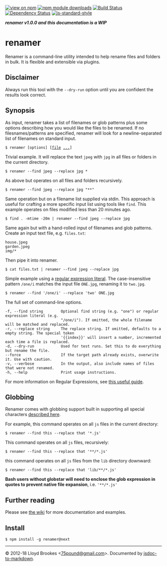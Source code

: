 [![view on npm](http://img.shields.io/npm/v/renamer.svg)](https://www.npmjs.org/package/renamer)
[![npm module downloads](http://img.shields.io/npm/dt/renamer.svg)](https://www.npmjs.org/package/renamer)
[![Build Status](https://travis-ci.org/75lb/renamer.svg?branch=master)](https://travis-ci.org/75lb/renamer)
[![Dependency Status](https://david-dm.org/75lb/renamer.svg)](https://david-dm.org/75lb/renamer)
[![js-standard-style](https://img.shields.io/badge/code%20style-standard-brightgreen.svg)](https://github.com/feross/standard)

***renamer v1.0.0 and this documentation is a WIP***

# renamer
Renamer is a command-line utility intended to help rename files and folders in bulk. It is flexible and extensible via plugins.

## Disclaimer

Always run this tool with the `--dry-run` option until you are confident the results look correct.

## Synopsis

As input, renamer takes a list of filenames or glob patterns plus some options describing how you would like the files to be renamed. If no filesnames/patterns are specified, renamer will look for a newline-separated list of filenames on standard input.

<pre><code>$ renamer [options] [<u>file</u> <u>...</u>]
</pre></code>

Trivial example. It will replace the text `jpeg` with `jpg` in all files or folders in the current directory.

```
$ renamer --find jpeg --replace jpg *
```

As above but operates on all files and folders recursively.

```
$ renamer --find jpeg --replace jpg "**"
```

Same operation but on a filename list supplied via stdin. This approach is useful for crafting a more specific input list using tools like `find`. This example operates on files modified less than 20 minutes ago.

```
$ find . -mtime -20m | renamer --find jpeg --replace jpg
```

Same again but with a hand-rolled input of filenames and glob patterns. Create an input text file, e.g. `files.txt`:

```
house.jpeg
garden.jpeg
img/*
```

Then pipe it into renamer.

```
$ cat files.txt | renamer --find jpeg --replace jpg
```

Simple example using a [regular expression literal](https://developer.mozilla.org/en-US/docs/Web/JavaScript/Guide/Regular_Expressions). The case-insensitive pattern `/one/i` matches the input file `ONE.jpg`, renaming it to `two.jpg`.

```
$ renamer --find '/one/i' --replace 'two' ONE.jpg
```

The full set of command-line options.

```
-f, --find string        Optional find string (e.g. "one") or regular expression literal (e.g.
                         "/one/i"). If omitted, the whole filename will be matched and replaced.
-r, --replace string     The replace string. If omitted, defaults to a empty string. The special token
                         '{{index}}' will insert a number, incremented each time a file is replaced.
-d, --dry-run            Used for test runs. Set this to do everything but rename the file.
--force                  If the target path already exists, overwrite it. Use with caution.
-v, --verbose            In the output, also include names of files that were not renamed.
-h, --help               Print usage instructions.
```

For more information on Regular Expressions, see [this useful guide](https://developer.mozilla.org/en/docs/Web/JavaScript/Guide/Regular_Expressions).

## Globbing

Renamer comes with globbing support built in supporting all special characters [described here](https://github.com/isaacs/node-glob#glob-primer).

For example, this command operates on all `js` files in the current directory:

```
$ renamer --find this --replace that '*.js'
```

This command operates on all `js` files, recursively:

```
$ renamer --find this --replace that '**/*.js'
```

this command operates on all `js` files from the `lib` directory downward:

```
$ renamer --find this --replace that 'lib/**/*.js'
```

**Bash users without globstar will need to enclose the glob expression in quotes to prevent native file expansion**, i.e. `'**/*.js'`

## Further reading

Please see [the wiki](https://github.com/75lb/renamer/wiki) for more documentation and examples.

## Install

```
$ npm install -g renamer@next
```

* * *

&copy; 2012-18 Lloyd Brookes \<75pound@gmail.com\>. Documented by [jsdoc-to-markdown](https://github.com/75lb/jsdoc-to-markdown).

